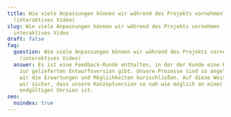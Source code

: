 ```yaml
---
title: Wie viele Anpassungen können wir während des Projekts vornehmen?
  (interaktives Video)
slug: Wie viele Anpassungen können wir während des Projekts vornehmen
  interaktives Video
draft: false
faq:
  question: Wie viele Anpassungen können wir während des Projekts vornehmen?
    (interaktives Video)
  answer: Es ist eine Feedback-Runde enthalten, in der der Kunde eine Rückmeldung
    zur gelieferten Entwurfsversion gibt. Unsere Prozesse sind so angelegt, dass
    wir die Erwartungen und Möglichkeiten kurzschließen. Auf diese Weise stellen
    wir sicher, dass unsere Konzeptversion so nah wie möglich an einer
    endgültigen Version ist.
seo:
  noindex: true
---
```

